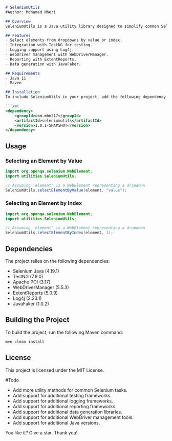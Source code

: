 ```markdown
# SeleniumUtils
#Author: Mohamed Nheri

## Overview
SeleniumUtils is a Java utility library designed to simplify common Selenium WebDriver tasks. It provides methods for interacting with web elements, managing dropdown selections, and more.

## Features
- Select elements from dropdowns by value or index.
- Integration with TestNG for testing.
- Logging support using Log4j.
- WebDriver management with WebDriverManager.
- Reporting with ExtentReports.
- Data generation with JavaFaker.

## Requirements
- Java 11
- Maven

## Installation
To include SeleniumUtils in your project, add the following dependency to your `pom.xml`:

```xml
<dependency>
    <groupId>com.mbn217</groupId>
    <artifactId>seleniumutils</artifactId>
    <version>1.0.1-SNAPSHOT</version>
</dependency>
```

## Usage
### Selecting an Element by Value
```java
import org.openqa.selenium.WebElement;
import utilities.SeleniumUtils;

// Assuming 'element' is a WebElement representing a dropdown
SeleniumUtils.selectElementByValue(element, "value");
```

### Selecting an Element by Index
```java
import org.openqa.selenium.WebElement;
import utilities.SeleniumUtils;

// Assuming 'element' is a WebElement representing a dropdown
SeleniumUtils.selectElementByIndex(element, 1);
```

## Dependencies
The project relies on the following dependencies:
- Selenium Java (4.19.1)
- TestNG (7.9.0)
- Apache POI (3.17)
- WebDriverManager (5.5.3)
- ExtentReports (5.0.9)
- Log4j (2.23.1)
- JavaFaker (1.0.2)

## Building the Project
To build the project, run the following Maven command:
```sh
mvn clean install
```

## License
This project is licensed under the MIT License.

#Todo
- Add more utility methods for common Selenium tasks.
- Add support for additional testing frameworks.
- Add support for additional logging frameworks.
- Add support for additional reporting frameworks.
- Add support for additional data generation libraries.
- Add support for additional WebDriver management tools.
- Add support for additional Java versions.


You like it? Give a star. Thank you!